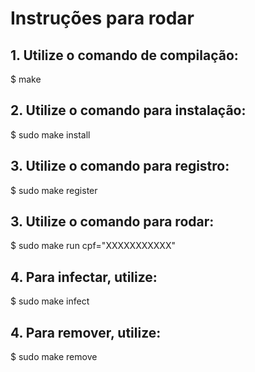 # Instruções para rodar

## 1. Utilize o comando de compilação:

$ make

## 2. Utilize o comando para instalação:

$ sudo make install

## 3. Utilize o comando para registro:

$ sudo make register

## 3. Utilize o comando para rodar:

$ sudo make run cpf="XXXXXXXXXXX"

## 4. Para infectar, utilize:

$ sudo make infect

## 4. Para remover, utilize: 

$ sudo make remove
